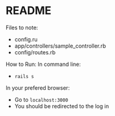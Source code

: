 # README

Files to note: 

* config.ru
* app/controllers/sample_controller.rb
* config/routes.rb

How to Run:
In command line:
* `rails s`

In your prefered browser:
* Go to `localhost:3000`
* You should be redirected to the log in

